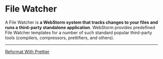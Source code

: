 # File Watcher

A File Watcher is **a WebStorm system that tracks changes to your files and runs a third-party standalone application**. WebStorm provides predefined File Watcher templates for a number of such standard popular third-party tools (compilers, compressors, prettifiers, and others).

---

[Reformat With Prettier](File%20Watcher%201b2aeacbb299814d9bd3fb0b8470c843/Reformat%20With%20Prettier%201b2aeacbb2998148a79aed16efaf21a7.md)
